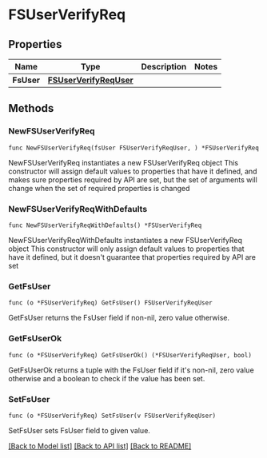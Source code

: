 # FSUserVerifyReq

## Properties

Name | Type | Description | Notes
------------ | ------------- | ------------- | -------------
**FsUser** | [**FSUserVerifyReqUser**](FSUserVerifyReqUser.md) |  | 

## Methods

### NewFSUserVerifyReq

`func NewFSUserVerifyReq(fsUser FSUserVerifyReqUser, ) *FSUserVerifyReq`

NewFSUserVerifyReq instantiates a new FSUserVerifyReq object
This constructor will assign default values to properties that have it defined,
and makes sure properties required by API are set, but the set of arguments
will change when the set of required properties is changed

### NewFSUserVerifyReqWithDefaults

`func NewFSUserVerifyReqWithDefaults() *FSUserVerifyReq`

NewFSUserVerifyReqWithDefaults instantiates a new FSUserVerifyReq object
This constructor will only assign default values to properties that have it defined,
but it doesn't guarantee that properties required by API are set

### GetFsUser

`func (o *FSUserVerifyReq) GetFsUser() FSUserVerifyReqUser`

GetFsUser returns the FsUser field if non-nil, zero value otherwise.

### GetFsUserOk

`func (o *FSUserVerifyReq) GetFsUserOk() (*FSUserVerifyReqUser, bool)`

GetFsUserOk returns a tuple with the FsUser field if it's non-nil, zero value otherwise
and a boolean to check if the value has been set.

### SetFsUser

`func (o *FSUserVerifyReq) SetFsUser(v FSUserVerifyReqUser)`

SetFsUser sets FsUser field to given value.



[[Back to Model list]](../README.md#documentation-for-models) [[Back to API list]](../README.md#documentation-for-api-endpoints) [[Back to README]](../README.md)


